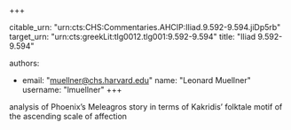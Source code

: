 +++


citable_urn: "urn:cts:CHS:Commentaries.AHCIP:Iliad.9.592-9.594.jiDp5rb"
target_urn: "urn:cts:greekLit:tlg0012.tlg001:9.592-9.594"
title: "Iliad 9.592-9.594"

authors:
- email: "muellner@chs.harvard.edu"
  name: "Leonard Muellner"
  username: "lmuellner"
+++

<p>analysis of Phoenix’s Meleagros story in terms of Kakridis’ folktale motif of the ascending scale of affection</p>